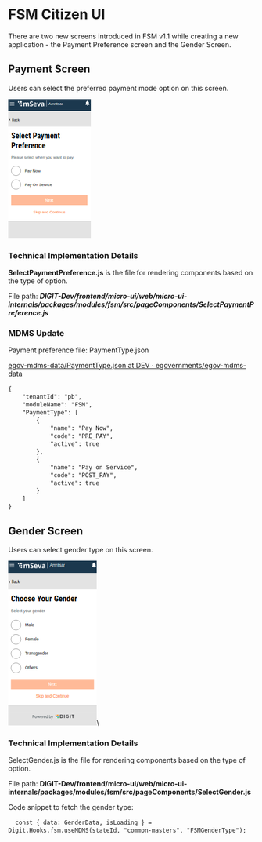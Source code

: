 # FSM Citizen UI

There are two new screens introduced in FSM v1.1 while creating a new application - the Payment Preference screen and the Gender Screen.

## **Payment Screen**

Users can select the preferred payment mode option on this screen.

![](<../../../../../.gitbook/assets/Screenshot from 2022-03-29 19-36-39 (1) (1).png>)

### Technical Implementation Details

**SelectPaymentPreference.js** is the file for rendering components based on the type of option.&#x20;

File path: _**DIGIT-Dev/frontend/micro-ui/web/micro-ui-internals/packages/modules/fsm/src/pageComponents/SelectPaymentPreference.js**_

### **MDMS Update**

Payment preference file: PaymentType.json

[<img src="https://github.com/fluidicon.png" alt="" data-size="line">egov-mdms-data/PaymentType.json at DEV · egovernments/egov-mdms-data](https://github.com/egovernments/egov-mdms-data/blob/DEV/data/pb/FSM/PaymentType.json)

```
{
    "tenantId": "pb",
    "moduleName": "FSM",
    "PaymentType": [
        {
            "name": "Pay Now",
            "code": "PRE_PAY",
            "active": true
        },
        {
            "name": "Pay on Service",
            "code": "POST_PAY",
            "active": true
        }
    ]
}
```

## **Gender Screen**

Users can select gender type on this screen.

![](<../../../../../.gitbook/assets/image (64).png>)\


### **Technical Implementation Details**

SelectGender.js is the file for rendering components based on the type of option.&#x20;

File path: **DIGIT-Dev/frontend/micro-ui/web/micro-ui-internals/packages/modules/fsm/src/pageComponents/SelectGender.js**

&#x20;Code snippet to fetch the gender type:

```
  const { data: GenderData, isLoading } = Digit.Hooks.fsm.useMDMS(stateId, "common-masters", "FSMGenderType");
```

